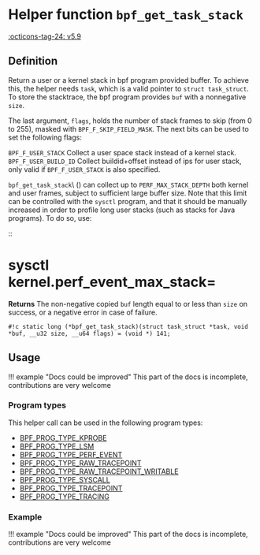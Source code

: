 # Helper function `bpf_get_task_stack`

<!-- [FEATURE_TAG](bpf_get_task_stack) -->
[:octicons-tag-24: v5.9](https://github.com/torvalds/linux/commit/fa28dcb82a38f8e3993b0fae9106b1a80b59e4f0)
<!-- [/FEATURE_TAG] -->

## Definition

<!-- [HELPER_FUNC_DEF] -->
Return a user or a kernel stack in bpf program provided buffer.
To achieve this, the helper needs `task`, which is a valid
pointer to `struct task_struct`. To store the stacktrace, the
bpf program provides `buf` with a nonnegative `size`.

The last argument, `flags`, holds the number of stack frames to
skip (from 0 to 255), masked with
`BPF_F_SKIP_FIELD_MASK`. The next bits can be used to set
the following flags:

`BPF_F_USER_STACK`
Collect a user space stack instead of a kernel stack.
`BPF_F_USER_BUILD_ID`
Collect buildid+offset instead of ips for user stack,
only valid if `BPF_F_USER_STACK` is also specified.

`bpf_get_task_stack`\ () can collect up to
`PERF_MAX_STACK_DEPTH` both kernel and user frames, subject
to sufficient large buffer size. Note that
this limit can be controlled with the `sysctl` program, and
that it should be manually increased in order to profile long
user stacks (such as stacks for Java programs). To do so, use:

::

# sysctl kernel.perf_event_max_stack=<new value>


**Returns**
The non-negative copied `buf` length equal to or less than
`size` on success, or a negative error in case of failure.

`#!c static long (*bpf_get_task_stack)(struct task_struct *task, void *buf, __u32 size, __u64 flags) = (void *) 141;`
<!-- [/HELPER_FUNC_DEF] -->

## Usage

!!! example "Docs could be improved"
    This part of the docs is incomplete, contributions are very welcome

### Program types

This helper call can be used in the following program types:

<!-- DO NOT EDIT MANUALLY -->
<!-- [HELPER_FUNC_PROG_REF] -->
 * [BPF_PROG_TYPE_KPROBE](../program-type/BPF_PROG_TYPE_KPROBE.md)
 * [BPF_PROG_TYPE_LSM](../program-type/BPF_PROG_TYPE_LSM.md)
 * [BPF_PROG_TYPE_PERF_EVENT](../program-type/BPF_PROG_TYPE_PERF_EVENT.md)
 * [BPF_PROG_TYPE_RAW_TRACEPOINT](../program-type/BPF_PROG_TYPE_RAW_TRACEPOINT.md)
 * [BPF_PROG_TYPE_RAW_TRACEPOINT_WRITABLE](../program-type/BPF_PROG_TYPE_RAW_TRACEPOINT_WRITABLE.md)
 * [BPF_PROG_TYPE_SYSCALL](../program-type/BPF_PROG_TYPE_SYSCALL.md)
 * [BPF_PROG_TYPE_TRACEPOINT](../program-type/BPF_PROG_TYPE_TRACEPOINT.md)
 * [BPF_PROG_TYPE_TRACING](../program-type/BPF_PROG_TYPE_TRACING.md)
<!-- [/HELPER_FUNC_PROG_REF] -->

### Example

!!! example "Docs could be improved"
    This part of the docs is incomplete, contributions are very welcome
